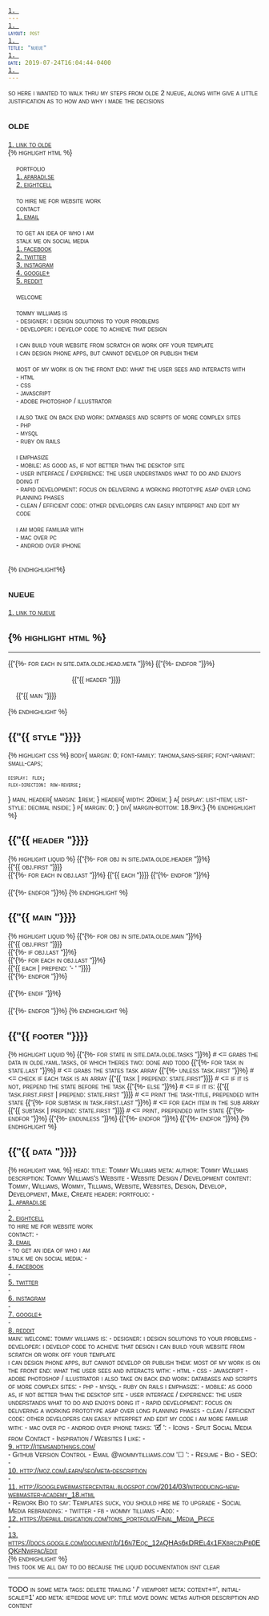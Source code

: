 ```yaml
---
layout: post
title: "nueue"
date: 2019-07-24T16:04:44-0400
---
```


so here i wanted to walk thru my steps from olde 2 nueue, along with give a little justification as to how and why i made the decisions 

## olde

[link to olde](/olde.html)

{% highlight html %}
<!DOCTYPE html>
<html lang="en">
<meta charset="UTF-8" />
<meta name="viewport" content="width=device-width" />
<meta name="keywords" content="Tommy, Williams, Wommy, Tilliams, Website, Websites, Design, Develop, Development, Make, Create">
<meta name="description" content="Tommy Williams's Website - Website Design / Development">
<meta name="author" content="Tommy Williams, Wommy Tilliams">
<style type="text/css">
body{
	font-family:tahoma,sans-serif;
	margin:0;
	font-variant:small-caps;

	display: flex;
	flex-direction:row-reverse;
}
section, aside{
	margin:1rem;
}
aside{
	width:20rem;
}
a{
	display:list-item;
	list-style:decimal inside;
}
</style>
<title>Tommy Williams</title>
<aside>
	portfolio
	<nav>
		<a href="//aparadi.se/">aparadi.se</a>
		<a href="//wommytilliams.com/8c/">eightcell</a>
	</nav>
	<br>
	to hire me for website work<br>
	contact
	<nav>
		<a href="mailto:froggie92@gmail.com?Subject=Job | WommyTilliams.com">email</a>
		<!-- <a href="tel:+13128189011">Phone</a> -->
	</nav>
	<br>
	to get an idea of who i am<br>
	stalk me on social media
	<nav>
		<a href="//facebook.com/Froggie92">facebook</a>
		<a href="//twitter.com/Froggie92">twitter</a>
		<a href="//instagram.com/wommytilliams">instagram</a>
		<a href="//plus.google.com/118102255716845472363/">google+</a>
		<a href="//reddit.com/user/Froggie92/">reddit</a>
	</nav>
</aside>
<section>
	welcome<br>
	<br>
	tommy williams is<br>
	- designer: i design solutions to your problems<br>
	- developer: i develop code to achieve that design<br>
	<br>
	i can build your website from scratch or work off your template<br>
	i can design phone apps, but cannot develop or publish them<br>
	<br>
	most of my work is on the front end: what the user sees and interacts with<br>
	- html<br>
	- css<br>
	- javascript<br>
	- adobe photoshop / illustrator<br>
	<br>
	i also take on back end work: databases and scripts of more complex sites<br>
	- php<br>
	- mysql<br>
	- ruby on rails<br>
	<br>
	i emphasize<br>
	- mobile: as good as, if not better than the desktop site<br>
	- user interface / experience: the user understands what to do and enjoys doing it<br>
	- rapid development: focus on delivering a working prototype asap over long planning phases<br>
	- clean / efficient code: other developers can easily interpret and edit my code<br>
	<br>
	i am more familiar with<br>
	- mac over pc<br>
	- android over iphone<br>
	<br>
</section>
<!--
To Do
	Resume
	Bio
	Icons
	SEO
		http://moz.com/learn/seo/meta-description
		http://googlewebmastercentral.blogspot.com/2014/03/introducing-new-webmaster-academy_18.html
	Split Social Media from Contact
	Inspiration / Websites I like
		http://itemsandthings.com/
	Github Version Control
	Rework Bio to say: Templates suck, you should hire me to upgrade
	Social Media rebranding
		twitter
		fb - wommy tilliams
	Add
		https://depaul.digication.com/toms_portfolio/Final_Media_Piece
		https://docs.google.com/document/d/16n7Eqc_12aQHAs6kDREl4x1FXbrcznPb0EQKfNwfpac/edit
	Email @wommytilliams.com
-->
{% endhighlight%}

## nueue

[link to nueue](/nueue.html)

{% highlight html %}
---
---
<!DOCTYPE html>
<html lang="en">
	<head>
		<meta charset="UTF-8" />
		<meta name="viewport" content="width=device-width, inital-scale=1" />
		<meta http-equiv="x-ua-compatible" content="ie=edge">
		<title>{{ site.data.olde.head.title }}</title>
		<style type="text/css">
			body{
				margin: 0;
				font-family: tahoma,sans-serif;
				font-variant: small-caps;

				display: flex;
				flex-direction: row-reverse;
			}
			main, header{ margin: 1rem; }
			header{ width: 20rem; }
			a{
				display: list-item;
				list-style: decimal inside;
			}
			p{ margin: 0; }
			div{ margin-bottom: 18.9px;}
		</style>
		{%- for each in site.data.olde.head.meta %}
		<meta name="{{each.first}}" content="{{each.last}}">
		{%- endfor %}
	</head>
	<body>
		<header>
			{%- for obj in site.data.olde.header %}
			<div>
				<p>{{ obj.first }}</p>
				<nav>
					{%- for each in obj.last %}
					{{ each }}
					{%- endfor %}
				</nav>
			</div>
			{%- endfor %}
		</header>
		<main>
			{%- for obj in site.data.olde.main %}
			<div>
				<p>{{ obj.first }}</p>
				{%- if obj.last %}
				<div>
					{%- for each in obj.last %}
					<p>- {{ each }}</p>
					{%- endfor %}
				</div>
				{%- endif %}
			</div>
			{%- endfor %}
		</main>
		<footer style='display: none;'>
			Tasks
			{%- for state in site.data.olde.tasks %}
			{%- for task in state.last %}
			{%- unless task.first %}
			{{ task | prepend: state.first}}
			{%- else %}
			{{ task.first.first | prepend: state.first }}
				{%- for subtask in task.first.last %}
				{{ subtask | prepend: state.first }}
				{%- endfor %}
			{%- endunless %}
			{%- endfor %}
			{%- endfor %}
		</footer>
	</body>
</html>
{% endhighlight %}

## template
{% highlight html %}
---
---
<!DOCTYPE html>
<html lang="en">
	<head>
		<meta charset="UTF-8" />
		<meta name="viewport" content="width=device-width, inital-scale=1" />
		<meta http-equiv="x-ua-compatible" content="ie=edge">
		<title>{{"{{ site.data.olde.head.title "}}}}</title>
		<style type="text/css">
			{{"{{ style "}}}}
		</style>
		{{"{%- for each in site.data.olde.head.meta "}}%}
		<meta name="{{"{{ each.first "}}}}" content="{{"{{ each.last "}}}}">
		{{"{%- endfor "}}%}
	</head>
	<body>
		<header>
			{{"{{ header "}}}}
		</header>
		<main>
			{{"{{ main "}}}}
		</main>
		<footer style='display: none;'>
			{{"{{ footer "}}}}
		</footer>
	</body>
</html>
{% endhighlight %}

## {{"{{ style "}}}}

{% highlight css %}
body{
	margin: 0;
	font-family: tahoma,sans-serif;
	font-variant: small-caps;

	display: flex;
	flex-direction: row-reverse;
}
main, header{ margin: 1rem; }
header{ width: 20rem; }
a{
	display: list-item;
	list-style: decimal inside;
}
p{ margin: 0; }
div{ margin-bottom: 18.9px;}
{% endhighlight %}

## {{"{{ header "}}}}

{% highlight liquid %}
{{"{%- for obj in site.data.olde.header "}}%}
<div>
	<p>{{"{{ obj.first "}}}}</p>
	<nav>
		{{"{%- for each in obj.last "}}%}
		{{"{{ each "}}}}
		{{"{%- endfor "}}%}
	</nav>
</div>
{{"{%- endfor "}}%}
{% endhighlight %}

## {{"{{ main "}}}}

{% highlight liquid %}
{{"{%- for obj in site.data.olde.main "}}%}
<div>
	<p>{{"{{ obj.first "}}}}</p>
	{{"{%- if obj.last "}}%}
	<div>
		{{"{%- for each in obj.last "}}%}
		<p>{{"{{ each | prepend: '- ' "}}}}</p>
		{{"{%- endfor "}}%}
	</div>
	{{"{%- endif "}}%}
</div>
{{"{%- endfor "}}%}
{% endhighlight %}

## {{"{{ footer "}}}}

{% highlight liquid %}
{{"{%- for state in site.data.olde.tasks "}}%} # <= grabs the data in olde.yaml.tasks, of which theres two: done and todo
{{"{%- for task in state.last "}}%} # <= grabs the states task array
{{"{%- unless task.first "}}%} # <= check if each task is an array
{{"{{ task | prepend: state.first"}}}} # <= if it is not, prepend the state before the task
{{"{%- else "}}%} # <= if it is: 
{{"{{ task.first.first | prepend: state.first "}}}} # <= print the task-title, prepended with state
	{{"{%- for subtask in task.first.last "}}%} # <= for each item in the sub array
	{{"{{ subtask | prepend: state.first "}}}} # <= print, prepended with state
	{{"{%- endfor "}}%}
{{"{%- endunless "}}%}
{{"{%- endfor "}}%}
{{"{%- endfor "}}%}
{% endhighlight %}

## {{"{{ data "}}}}

{% highlight yaml %}
head:
  title: Tommy Williams
  meta:
    author: Tommy Williams
    description: Tommy Williams's Website - Website Design / Development
    content: Tommy, Williams, Wommy, Tilliams, Website, Websites, Design, Develop, Development, Make, Create
header:
  portfolio:
    - <a href="//aparadi.se/">aparadi.se</a>
    - <a href="//wommytilliams.com/8c/">eightcell</a>
  to hire me for website work<br>contact:
    - <a href="mailto:froggie92@gmail.com?Subject=Job | WommyTilliams.com">email</a>
    - <!-- <a href="tel:+13128189011">Phone</a> -->
  to get an idea of who i am<br>stalk me on social media:
    - <a href="//facebook.com/Froggie92">facebook</a>
    - <a href="//twitter.com/Froggie92">twitter</a>
    - <a href="//instagram.com/wommytilliams">instagram</a>
    - <a href="//plus.google.com/118102255716845472363/">google+</a>
    - <a href="//reddit.com/user/Froggie92/">reddit</a>
main:
  welcome:
  tommy williams is:
    - designer&#58; i design solutions to your problems
    - developer&#58; i develop code to achieve that design
  i can build your website from scratch or work off your template<br>i can design phone apps, but cannot develop or publish them:
  most of my work is on the front end&#58; what the user sees and interacts with:
    - html
    - css
    - javascript
    - adobe photoshop / illustrator
  i also take on back end work&#58; databases and scripts of more complex sites:
    - php
    - mysql
    - ruby on rails
  i emphasize:
    - mobile&#58; as good as, if not better than the desktop site
    - user interface / experience&#58; the user understands what to do and enjoys doing it
    - rapid development&#58; focus on delivering a working prototype asap over long planning phases
    - clean / efficient code&#58; other developers can easily interpret and edit my code
  i am more familiar with:
    - mac over pc
    - android over iphone
tasks:
  '🗹 ':
    - Icons
    - Split Social Media from Contact
    - Inspiration / Websites I like:
      - http://itemsandthings.com/
    - Github Version Control
    - Email @wommytilliams.com
  '☐ ':
    - Resume
    - Bio
    - SEO:
      - http://moz.com/learn/seo/meta-description
      - http://googlewebmastercentral.blogspot.com/2014/03/introducing-new-webmaster-academy_18.html
    - Rework Bio to say&#58; Templates suck, you should hire me to upgrade
    - Social Media rebranding:
      - twitter
      - fb - wommy tilliams
    - Add:
      - https://depaul.digication.com/toms_portfolio/Final_Media_Piece
      - https://docs.google.com/document/d/16n7Eqc_12aQHAs6kDREl4x1FXbrcznPb0EQKfNwfpac/edit
{% endhighlight %}

this took me all day to do because the liquid documentation isnt clear

---

TODO
		in some meta tags: delete trailing ' /'
		viewport meta: cotent+=', initial-scale=1'
		add meta: ie=edge
		move up: title
		move down: metas author description and content
